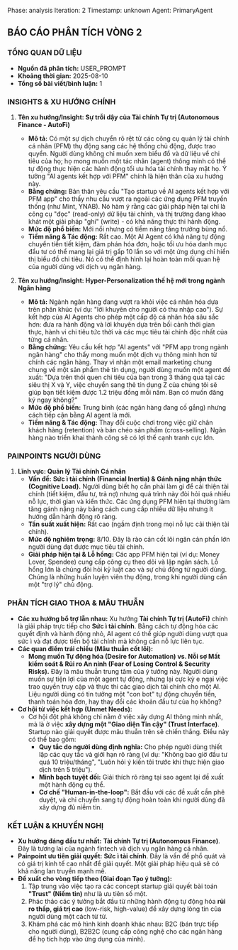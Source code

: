 
<!-- METADATA -->
Phase: analysis
Iteration: 2
Timestamp: unknown
Agent: PrimaryAgent
<!-- END METADATA -->

## BÁO CÁO PHÂN TÍCH VÒNG 2

### TỔNG QUAN DỮ LIỆU
- **Nguồn đã phân tích:** USER_PROMPT
- **Khoảng thời gian:** 2025-08-10
- **Tổng số bài viết/bình luận:** 1

### INSIGHTS & XU HƯỚNG CHÍNH

1.  **Tên xu hướng/Insight: Sự trỗi dậy của Tài chính Tự trị (Autonomous Finance - AutoFi)**
    - **Mô tả:** Có một sự dịch chuyển rõ rệt từ các công cụ quản lý tài chính cá nhân (PFM) thụ động sang các hệ thống chủ động, được trao quyền. Người dùng không chỉ muốn xem biểu đồ và dữ liệu về chi tiêu của họ; họ mong muốn một tác nhân (agent) thông minh có thể tự động thực hiện các hành động tối ưu hóa tài chính thay mặt họ. Ý tưởng "AI agents kết hợp với PFM" chính là hiện thân của xu hướng này.
    - **Bằng chứng:** Bản thân yêu cầu "Tạo startup về AI agents kết hợp với PFM app" cho thấy nhu cầu vượt ra ngoài các ứng dụng PFM truyền thống (như Mint, YNAB). Nó hàm ý rằng các giải pháp hiện tại chỉ là công cụ "đọc" (read-only) dữ liệu tài chính, và thị trường đang khao khát một giải pháp "ghi" (write) - có khả năng thực thi hành động.
    - **Mức độ phổ biến:** Mới nổi nhưng có tiềm năng tăng trưởng bùng nổ.
    - **Tiềm năng & Tác động:** Rất cao. Một AI Agent có khả năng tự động chuyển tiền tiết kiệm, đàm phán hóa đơn, hoặc tối ưu hóa danh mục đầu tư có thể mang lại giá trị gấp 10 lần so với một ứng dụng chỉ hiển thị biểu đồ chi tiêu. Nó có thể định hình lại hoàn toàn mối quan hệ của người dùng với dịch vụ ngân hàng.

2.  **Tên xu hướng/Insight: Hyper-Personalization thế hệ mới trong ngành Ngân hàng**
    - **Mô tả:** Ngành ngân hàng đang vượt ra khỏi việc cá nhân hóa dựa trên phân khúc (ví dụ: "lời khuyên cho người có thu nhập cao"). Sự kết hợp của AI Agents cho phép một cấp độ cá nhân hóa sâu sắc hơn: đưa ra hành động và lời khuyên dựa trên bối cảnh thời gian thực, hành vi chi tiêu tức thời và các mục tiêu tài chính độc nhất của từng cá nhân.
    - **Bằng chứng:** Yêu cầu kết hợp "AI agents" với "PFM app trong ngành ngân hàng" cho thấy mong muốn một dịch vụ thông minh hơn từ chính các ngân hàng. Thay vì nhận một email marketing chung chung về một sản phẩm thẻ tín dụng, người dùng muốn một agent đề xuất: "Dựa trên thói quen chi tiêu của bạn trong 3 tháng qua tại các siêu thị X và Y, việc chuyển sang thẻ tín dụng Z của chúng tôi sẽ giúp bạn tiết kiệm được 1.2 triệu đồng mỗi năm. Bạn có muốn đăng ký ngay không?"
    - **Mức độ phổ biến:** Trung bình (các ngân hàng đang cố gắng) nhưng cách tiếp cận bằng AI agent là mới.
    - **Tiềm năng & Tác động:** Thay đổi cuộc chơi trong việc giữ chân khách hàng (retention) và bán chéo sản phẩm (cross-selling). Ngân hàng nào triển khai thành công sẽ có lợi thế cạnh tranh cực lớn.

### PAINPOINTS NGƯỜI DÙNG

1.  **Lĩnh vực: Quản lý Tài chính Cá nhân**
    - **Vấn đề:** **Sức ì tài chính (Financial Inertia) & Gánh nặng nhận thức (Cognitive Load).** Người dùng biết họ cần phải làm gì để cải thiện tài chính (tiết kiệm, đầu tư, trả nợ) nhưng quá trình này đòi hỏi quá nhiều nỗ lực, thời gian và kiến thức. Các ứng dụng PFM hiện tại thường làm tăng gánh nặng này bằng cách cung cấp nhiều dữ liệu nhưng ít hướng dẫn hành động rõ ràng.
    - **Tần suất xuất hiện:** Rất cao (ngầm định trong mọi nỗ lực cải thiện tài chính).
    - **Mức độ nghiêm trọng:** 8/10. Đây là rào cản cốt lõi ngăn cản phần lớn người dùng đạt được mục tiêu tài chính.
    - **Giải pháp hiện tại & Lỗ hổng:** Các app PFM hiện tại (ví dụ: Money Lover, Spendee) cung cấp công cụ theo dõi và lập ngân sách. Lỗ hổng lớn là chúng đòi hỏi kỷ luật cao và sự chủ động từ người dùng. Chúng là những huấn luyện viên thụ động, trong khi người dùng cần một "trợ lý" chủ động.

### PHÂN TÍCH GIAO THOA & MÂU THUẪN
-   **Các xu hướng bổ trợ lẫn nhau:** Xu hướng **Tài chính Tự trị (AutoFi)** chính là giải pháp trực tiếp cho **Sức ì tài chính**. Bằng cách tự động hóa các quyết định và hành động nhỏ, AI agent có thể giúp người dùng vượt qua sức ì và đạt được tiến bộ tài chính mà không cần nỗ lực liên tục.
-   **Các quan điểm trái chiều (Mâu thuẫn cốt lõi):**
    -   **Mong muốn Tự động hóa (Desire for Automation) vs. Nỗi sợ Mất kiểm soát & Rủi ro An ninh (Fear of Losing Control & Security Risks).** Đây là mâu thuẫn trung tâm của ý tưởng này. Người dùng muốn sự tiện lợi của một agent tự động, nhưng lại cực kỳ e ngại việc trao quyền truy cập và thực thi các giao dịch tài chính cho một AI. Liệu người dùng có tin tưởng một "con bot" tự động chuyển tiền, thanh toán hóa đơn, hay thay đổi các khoản đầu tư của họ không?
-   **Cơ hội từ việc kết hợp (Unmet Needs):**
    -   Cơ hội đột phá không chỉ nằm ở việc xây dựng AI thông minh nhất, mà là ở việc **xây dựng một "Giao diện Tin cậy" (Trust Interface)**. Startup nào giải quyết được mâu thuẫn trên sẽ chiến thắng. Điều này có thể bao gồm:
        -   **Quy tắc do người dùng định nghĩa:** Cho phép người dùng thiết lập các quy tắc và giới hạn rõ ràng (ví dụ: "Không bao giờ đầu tư quá 10 triệu/tháng", "Luôn hỏi ý kiến tôi trước khi thực hiện giao dịch trên 5 triệu").
        -   **Minh bạch tuyệt đối:** Giải thích rõ ràng tại sao agent lại đề xuất một hành động cụ thể.
        -   **Cơ chế "Human-in-the-loop":** Bắt đầu với các đề xuất cần phê duyệt, và chỉ chuyển sang tự động hoàn toàn khi người dùng đã xây dựng đủ niềm tin.

### KẾT LUẬN & KHUYẾN NGHỊ
-   **Xu hướng đáng đầu tư nhất:** **Tài chính Tự trị (Autonomous Finance)**. Đây là tương lai của ngành fintech và dịch vụ ngân hàng cá nhân.
-   **Painpoint ưu tiên giải quyết:** **Sức ì tài chính**. Đây là vấn đề phổ quát và có giá trị kinh tế cao nhất để giải quyết. Một giải pháp hiệu quả sẽ có khả năng lan truyền mạnh mẽ.
-   **Đề xuất cho vòng tiếp theo (Giai đoạn Tạo ý tưởng):**
    1.  Tập trung vào việc tạo ra các concept startup giải quyết bài toán **"Trust" (Niềm tin)** như là ưu tiên số một.
    2.  Phác thảo các ý tưởng bắt đầu từ những hành động tự động hóa **rủi ro thấp, giá trị cao** (low-risk, high-value) để xây dựng lòng tin của người dùng một cách từ từ.
    3.  Khám phá các mô hình kinh doanh khác nhau: B2C (bán trực tiếp cho người dùng), B2B2C (cung cấp công nghệ cho các ngân hàng để họ tích hợp vào ứng dụng của mình).